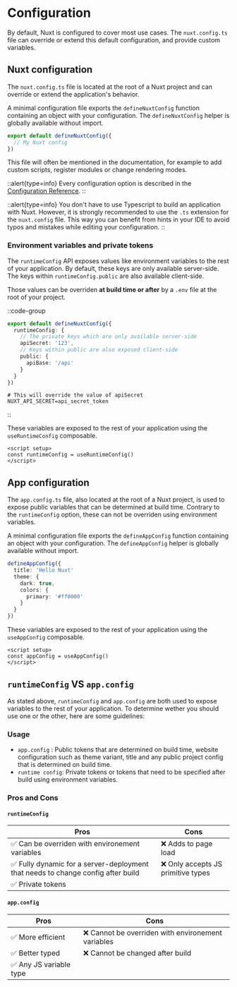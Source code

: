 # Configuration

By default, Nuxt is configured to cover most use cases. The `nuxt.config.ts` file can override or extend this default configuration, and provide custom variables.

## Nuxt configuration

The `nuxt.config.ts` file is located at the root of a Nuxt project and can override or extend the application's behavior.

A minimal configuration file exports the `defineNuxtConfig` function containing an object with your configuration. The `defineNuxtConfig` helper is globally available without import.

```ts [nuxt.config.ts]
export default defineNuxtConfig({
  // My Nuxt config
})
```

This file will often be mentioned in the documentation, for example to add custom scripts, register modules or change rendering modes.

::alert{type=info}
Every configuration option is described in the [Configuration Reference](/api/configuration/nuxt.config).
::

::alert{type=info}
You don't have to use Typescript to build an application with Nuxt. However, it is strongly recommended to use the `.ts` extension for the `nuxt.config` file. This way you can benefit from hints in your IDE to avoid typos and mistakes while editing your configuration.
::

### Environment variables and private tokens

The `runtimeConfig` API exposes values like environment variables to the rest of your application. By default, these keys are only available server-side. The keys within `runtimeConfig.public` are also available client-side.

Those values can be overriden **at build time or after** by a `.env` file at the root of your project.

::code-group

```ts [nuxt.config.ts]
export default defineNuxtConfig({
  runtimeConfig: {
    // The private keys which are only available server-side
    apiSecret: '123',
    // Keys within public are also exposed client-side
    public: {
      apiBase: '/api'
    }
  }
})
```

```text [.env]
# This will override the value of apiSecret
NUXT_API_SECRET=api_secret_token
```

::

These variables are exposed to the rest of your application using the `useRuntimeConfig` composable.

```vue [pages/index.vue]
<script setup>
const runtimeConfig = useRuntimeConfig()
</script>
```

## App configuration

The `app.config.ts` file, also located at the root of a Nuxt project, is used to expose public variables that can be determined at build time. Contrary to the `runtimeConfig` option, these can not be overriden using environment variables.

A minimal configuration file exports the `defineAppConfig` function containing an object with your configuration. The `defineAppConfig` helper is globally available without import.

```ts [app.config.ts]
defineAppConfig({
  title: 'Hello Nuxt'
  theme: {
    dark: true,
    colors: {
      primary: '#ff0000'
    }
  }
})
```

These variables are exposed to the rest of your application using the `useAppConfig` composable.

```vue [pages/index.vue]
<script setup>
const appConfig = useAppConfig()
</script>
```

## `runtimeConfig` VS `app.config`

As stated above, `runtimeConfig` and `app.config` are both used to expose variables to the rest of your application. To determine wether you should use one or the other, here are some guidelines:

### Usage

- `app.config` : Public tokens that are determined on build time, website configuration such as theme variant, title and any public project config that is determined on build time.
- `runtime config`: Private tokens or tokens that need to be specified after build using environment variables.

### Pros and Cons

#### `runtimeConfig`

| Pros                   | Cons             |
|------------------------|------------------|
| ✅ Can be overriden with environement variables | ❌ Adds to page load
| ✅ Fully dynamic for a server-deployment that needs to change config after build | ❌ Only accepts JS primitive types
| ✅ Private tokens |

#### `app.config`

| Pros                   | Cons             |
|------------------------|------------------|
| ✅ More efficient | ❌ Cannot be overriden with environement variables
| ✅ Better typed | ❌ Cannot be changed after build
| ✅ Any JS variable type |
